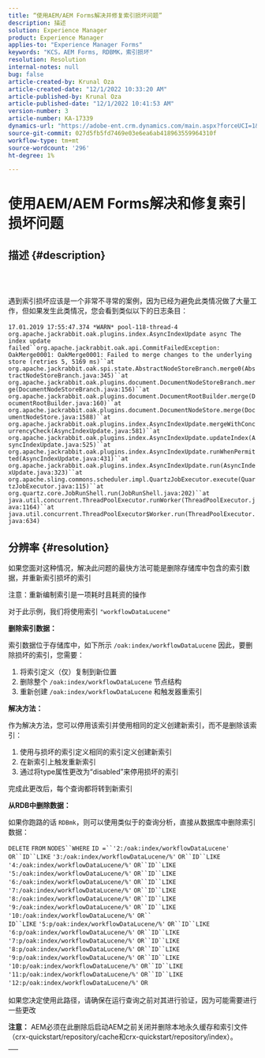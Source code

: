 ```yaml
---
title: “使用AEM/AEM Forms解决并修复索引损坏问题”
description: 描述
solution: Experience Manager
product: Experience Manager
applies-to: "Experience Manager Forms"
keywords: "KCS，AEM Forms, RDBMK，索引损坏"
resolution: Resolution
internal-notes: null
bug: false
article-created-by: Krunal Oza
article-created-date: "12/1/2022 10:33:20 AM"
article-published-by: Krunal Oza
article-published-date: "12/1/2022 10:41:53 AM"
version-number: 3
article-number: KA-17339
dynamics-url: "https://adobe-ent.crm.dynamics.com/main.aspx?forceUCI=1&pagetype=entityrecord&etn=knowledgearticle&id=a72f5c8f-6371-ed11-9561-6045bd006a22"
source-git-commit: 027d5fb5fd7469e03e6ea6ab418963559964310f
workflow-type: tm+mt
source-wordcount: '296'
ht-degree: 1%

---
```


# 使用AEM/AEM Forms解决和修复索引损坏问题

## 描述 {#description}

<br><br><br>遇到索引损坏应该是一个非常不寻常的案例，因为已经为避免此类情况做了大量工作，但如果发生此类情况，您会看到类似以下的日志条目：<br><br>`17.01.2019 17:55:47.374 *WARN* pool-118-thread-4 org.apache.jackrabbit.oak.plugins.index.AsyncIndexUpdate async The index update failed``org.apache.jackrabbit.oak.api.CommitFailedException: OakMerge0001: OakMerge0001: Failed to merge changes to the underlying store (retries 5, 5169 ms)``at org.apache.jackrabbit.oak.spi.state.AbstractNodeStoreBranch.merge0(AbstractNodeStoreBranch.java:345)``at org.apache.jackrabbit.oak.plugins.document.DocumentNodeStoreBranch.merge(DocumentNodeStoreBranch.java:156)``at org.apache.jackrabbit.oak.plugins.document.DocumentRootBuilder.merge(DocumentRootBuilder.java:160)``at org.apache.jackrabbit.oak.plugins.document.DocumentNodeStore.merge(DocumentNodeStore.java:1588)``at org.apache.jackrabbit.oak.plugins.index.AsyncIndexUpdate.mergeWithConcurrencyCheck(AsyncIndexUpdate.java:581)``at org.apache.jackrabbit.oak.plugins.index.AsyncIndexUpdate.updateIndex(AsyncIndexUpdate.java:525)``at org.apache.jackrabbit.oak.plugins.index.AsyncIndexUpdate.runWhenPermitted(AsyncIndexUpdate.java:431)``at org.apache.jackrabbit.oak.plugins.index.AsyncIndexUpdate.run(AsyncIndexUpdate.java:323)``at org.apache.sling.commons.scheduler.impl.QuartzJobExecutor.execute(QuartzJobExecutor.java:115)``at org.quartz.core.JobRunShell.run(JobRunShell.java:202)``at java.util.concurrent.ThreadPoolExecutor.runWorker(ThreadPoolExecutor.java:1164)``at java.util.concurrent.ThreadPoolExecutor$Worker.run(ThreadPoolExecutor.java:634)`

## 分辨率 {#resolution}


如果您面对这种情况，解决此问题的最快方法可能是删除存储库中包含的索引数据，并重新索引损坏的索引

注意：重新编制索引是一项耗时且耗资的操作

对于此示例，我们将使用索引 `"workflowDataLucene"`

<b>删除索引数据： </b>

索引数据位于存储库中，如下所示 `/oak:index/workflowDataLucene` 因此，要删除损坏的索引，您需要：

1. 将索引定义（仅）复制到新位置
2. 删除整个 `/oak:index/workflowDataLucene` 节点结构
3. 重新创建 `/oak:index/workflowDataLucene` 和触发器重索引


<b>解决方法：</b>

作为解决方法，您可以停用该索引并使用相同的定义创建新索引，而不是删除该索引：

1. 使用与损坏的索引定义相同的索引定义创建新索引
2. 在新索引上触发重新索引
3. 通过将type属性更改为“disabled”来停用损坏的索引


完成此更改后，每个查询都将转到新索引

<b>从RDB中删除数据：</b>

如果你跑路的话 `RDBmk`，则可以使用类似于的查询分析，直接从数据库中删除索引数据：

`DELETE` `FROM` `NODES``WHERE`
`ID =``'2:/oak:index/workflowDataLucene'` `OR``ID``LIKE` `'3:/oak:index/workflowDataLucene/%'` `OR``ID``LIKE` `'4:/oak:index/workflowDataLucene/%'` `OR``ID``LIKE` `'5:/oak:index/workflowDataLucene/%'` `OR``ID``LIKE` `'6:/oak:index/workflowDataLucene/%'` `OR``ID``LIKE` `'7:/oak:index/workflowDataLucene/%'` `OR``ID``LIKE` `'8:/oak:index/workflowDataLucene/%'` `OR``ID``LIKE` `'9:/oak:index/workflowDataLucene/%'` `OR``ID``LIKE` `'10:/oak:index/workflowDataLucene/%'` `OR`` ` <br>`ID``LIKE` `'5:p/oak:index/workflowDataLucene/%'` `OR``ID``LIKE` `'6:p/oak:index/workflowDataLucene/%'` `OR``ID``LIKE` `'7:p/oak:index/workflowDataLucene/%'` `OR``ID``LIKE` `'8:p/oak:index/workflowDataLucene/%'` `OR``ID``LIKE` `'9:p/oak:index/workflowDataLucene/%'` `OR``ID``LIKE` `'10:p/oak:index/workflowDataLucene/%'` `OR``ID``LIKE` `'11:p/oak:index/workflowDataLucene/%'` `OR``ID``LIKE` `'12:p/oak:index/workflowDataLucene/%'` `OR`<br> <br>
如果您决定使用此路径，请确保在运行查询之前对其进行验证，因为可能需要进行一些更改

<b>注意：</b> AEM必须在此删除后启动AEM之前关闭并删除本地永久缓存和索引文件（crx-quickstart/repository/cache和crx-quickstart/repository/index）。


|   |
| --- |

